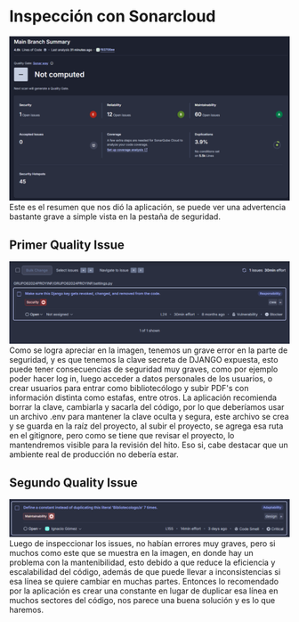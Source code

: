 # Inspección con Sonarcloud
![Summary](Summary.png)
Este es el resumen que nos dió la aplicación, se puede ver una advertencia bastante grave a simple vista en la pestaña de seguridad.
## Primer Quality Issue
![Quality Issue 1](QI1.png)
Como se logra apreciar en la imagen, tenemos un grave error en la parte de seguridad, y es que tenemos la clave secreta de DJANGO expuesta, esto puede tener consecuencias de seguridad muy graves, como por ejemplo poder hacer log in, luego acceder a datos personales de los usuarios, o crear usuarios para entrar como bibliotecólogo y subir PDF's con información distinta como estafas, entre otros.
La aplicación recomienda borrar la clave, cambiarla y sacarla del código, por lo que deberíamos usar un archivo .env para mantener la clave oculta y segura, este archivo se crea y se guarda en la raíz del proyecto, al subir el proyecto, se agrega esa ruta en el gitignore, pero como se tiene que revisar el proyecto, lo mantendremos visible para la revisión del hito. Eso si, cabe destacar que un ambiente real de producción no debería estar.

## Segundo Quality Issue
![Quality Issue 2](QI2.png)
Luego de inspeccionar los issues, no habían errores muy graves, pero si muchos como este que se muestra en la imagen, en donde hay un problema con la mantenibilidad, esto debido a que reduce la eficiencia y escalabilidad del código, además de que puede llevar a inconsistencias si esa línea se quiere cambiar en muchas partes.
Entonces lo recomendado por la aplicación es crear una constante en lugar de duplicar esa línea en muchos sectores del código, nos parece una buena solución y es lo que haremos.